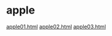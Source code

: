 # apple

<a href="https://suzy-suzy.github.io/apple/apple01.html">apple01.html</a>
<a href="https://suzy-suzy.github.io/apple/apple02.html">apple02.html</a>
<a href="https://suzy-suzy.github.io/apple/apple03.html">apple03.html</a>
